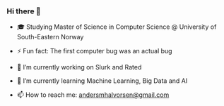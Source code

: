 ### Hi there 👋

- 🎓 Studying Master of Science in Computer Science @ University of South-Eastern Norway
- ⚡ Fun fact: The first computer bug was an actual bug
- 🔭 I’m currently working on Slurk and Rated
- 🌱 I’m currently learning Machine Learning, Big Data and AI

- 📫 How to reach me: andersmhalvorsen@gmail.com


<!--
**andersmh/andersmh** is a ✨ _special_ ✨ repository because its `README.md` (this file) appears on your GitHub profile.

Here are some ideas to get you started:

- 🔭 I’m currently working on ...
- 🌱 I’m currently learning ...
- 👯 I’m looking to collaborate on ...
- 🤔 I’m looking for help with ...
- 💬 Ask me about ...
- 📫 How to reach me: ...
- 😄 Pronouns: ...
- ⚡ Fun fact: ...
-->
